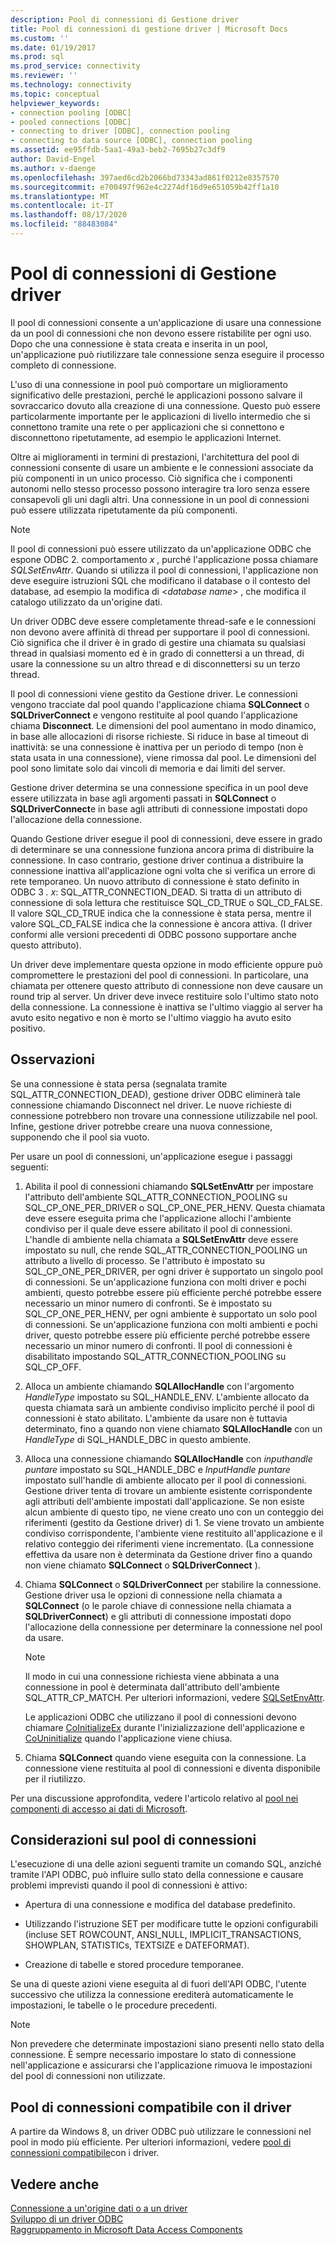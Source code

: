 ```yaml
---
description: Pool di connessioni di Gestione driver
title: Pool di connessioni di gestione driver | Microsoft Docs
ms.custom: ''
ms.date: 01/19/2017
ms.prod: sql
ms.prod_service: connectivity
ms.reviewer: ''
ms.technology: connectivity
ms.topic: conceptual
helpviewer_keywords:
- connection pooling [ODBC]
- pooled connections [ODBC]
- connecting to driver [ODBC], connection pooling
- connecting to data source [ODBC], connection pooling
ms.assetid: ee95ffdb-5aa1-49a3-beb2-7695b27c3df9
author: David-Engel
ms.author: v-daenge
ms.openlocfilehash: 397aed6cd2b2066bd73343ad861f0212e8357570
ms.sourcegitcommit: e700497f962e4c2274df16d9e651059b42ff1a10
ms.translationtype: MT
ms.contentlocale: it-IT
ms.lasthandoff: 08/17/2020
ms.locfileid: "88483084"
---
```

# <a name="driver-manager-connection-pooling"></a>Pool di connessioni di Gestione driver
Il pool di connessioni consente a un'applicazione di usare una connessione da un pool di connessioni che non devono essere ristabilite per ogni uso. Dopo che una connessione è stata creata e inserita in un pool, un'applicazione può riutilizzare tale connessione senza eseguire il processo completo di connessione.  
  
 L'uso di una connessione in pool può comportare un miglioramento significativo delle prestazioni, perché le applicazioni possono salvare il sovraccarico dovuto alla creazione di una connessione. Questo può essere particolarmente importante per le applicazioni di livello intermedio che si connettono tramite una rete o per applicazioni che si connettono e disconnettono ripetutamente, ad esempio le applicazioni Internet.  
  
 Oltre ai miglioramenti in termini di prestazioni, l'architettura del pool di connessioni consente di usare un ambiente e le connessioni associate da più componenti in un unico processo. Ciò significa che i componenti autonomi nello stesso processo possono interagire tra loro senza essere consapevoli gli uni dagli altri. Una connessione in un pool di connessioni può essere utilizzata ripetutamente da più componenti.  
  
> [!NOTE]
>  Il pool di connessioni può essere utilizzato da un'applicazione ODBC che espone ODBC 2. comportamento *x* , purché l'applicazione possa chiamare *SQLSetEnvAttr*. Quando si utilizza il pool di connessioni, l'applicazione non deve eseguire istruzioni SQL che modificano il database o il contesto del database, ad esempio la modifica di \<*database name*> , che modifica il catalogo utilizzato da un'origine dati.  


 Un driver ODBC deve essere completamente thread-safe e le connessioni non devono avere affinità di thread per supportare il pool di connessioni. Ciò significa che il driver è in grado di gestire una chiamata su qualsiasi thread in qualsiasi momento ed è in grado di connettersi a un thread, di usare la connessione su un altro thread e di disconnettersi su un terzo thread.  
  
 Il pool di connessioni viene gestito da Gestione driver. Le connessioni vengono tracciate dal pool quando l'applicazione chiama **SQLConnect** o **SQLDriverConnect** e vengono restituite al pool quando l'applicazione chiama **Disconnect**. Le dimensioni del pool aumentano in modo dinamico, in base alle allocazioni di risorse richieste. Si riduce in base al timeout di inattività: se una connessione è inattiva per un periodo di tempo (non è stata usata in una connessione), viene rimossa dal pool. Le dimensioni del pool sono limitate solo dai vincoli di memoria e dai limiti del server.  
  
 Gestione driver determina se una connessione specifica in un pool deve essere utilizzata in base agli argomenti passati in **SQLConnect** o **SQLDriverConnect**e in base agli attributi di connessione impostati dopo l'allocazione della connessione.  
  
 Quando Gestione driver esegue il pool di connessioni, deve essere in grado di determinare se una connessione funziona ancora prima di distribuire la connessione. In caso contrario, gestione driver continua a distribuire la connessione inattiva all'applicazione ogni volta che si verifica un errore di rete temporaneo. Un nuovo attributo di connessione è stato definito in ODBC 3 *. x*: SQL_ATTR_CONNECTION_DEAD. Si tratta di un attributo di connessione di sola lettura che restituisce SQL_CD_TRUE o SQL_CD_FALSE. Il valore SQL_CD_TRUE indica che la connessione è stata persa, mentre il valore SQL_CD_FALSE indica che la connessione è ancora attiva. (I driver conformi alle versioni precedenti di ODBC possono supportare anche questo attributo).  
  
 Un driver deve implementare questa opzione in modo efficiente oppure può compromettere le prestazioni del pool di connessioni. In particolare, una chiamata per ottenere questo attributo di connessione non deve causare un round trip al server. Un driver deve invece restituire solo l'ultimo stato noto della connessione. La connessione è inattiva se l'ultimo viaggio al server ha avuto esito negativo e non è morto se l'ultimo viaggio ha avuto esito positivo.  
  
## <a name="remarks"></a>Osservazioni  
 Se una connessione è stata persa (segnalata tramite SQL_ATTR_CONNECTION_DEAD), gestione driver ODBC eliminerà tale connessione chiamando Disconnect nel driver. Le nuove richieste di connessione potrebbero non trovare una connessione utilizzabile nel pool. Infine, gestione driver potrebbe creare una nuova connessione, supponendo che il pool sia vuoto.  
  
 Per usare un pool di connessioni, un'applicazione esegue i passaggi seguenti:  
  
1.  Abilita il pool di connessioni chiamando **SQLSetEnvAttr** per impostare l'attributo dell'ambiente SQL_ATTR_CONNECTION_POOLING su SQL_CP_ONE_PER_DRIVER o SQL_CP_ONE_PER_HENV. Questa chiamata deve essere eseguita prima che l'applicazione allochi l'ambiente condiviso per il quale deve essere abilitato il pool di connessioni. L'handle di ambiente nella chiamata a **SQLSetEnvAttr** deve essere impostato su null, che rende SQL_ATTR_CONNECTION_POOLING un attributo a livello di processo. Se l'attributo è impostato su SQL_CP_ONE_PER_DRIVER, per ogni driver è supportato un singolo pool di connessioni. Se un'applicazione funziona con molti driver e pochi ambienti, questo potrebbe essere più efficiente perché potrebbe essere necessario un minor numero di confronti. Se è impostato su SQL_CP_ONE_PER_HENV, per ogni ambiente è supportato un solo pool di connessioni. Se un'applicazione funziona con molti ambienti e pochi driver, questo potrebbe essere più efficiente perché potrebbe essere necessario un minor numero di confronti. Il pool di connessioni è disabilitato impostando SQL_ATTR_CONNECTION_POOLING su SQL_CP_OFF.  
  
2.  Alloca un ambiente chiamando **SQLAllocHandle** con l'argomento *HandleType* impostato su SQL_HANDLE_ENV. L'ambiente allocato da questa chiamata sarà un ambiente condiviso implicito perché il pool di connessioni è stato abilitato. L'ambiente da usare non è tuttavia determinato, fino a quando non viene chiamato **SQLAllocHandle** con un *HandleType* di SQL_HANDLE_DBC in questo ambiente.  
  
3.  Alloca una connessione chiamando **SQLAllocHandle** con *inputhandle puntare* impostato su SQL_HANDLE_DBC e *InputHandle puntare* impostato sull'handle di ambiente allocato per il pool di connessioni. Gestione driver tenta di trovare un ambiente esistente corrispondente agli attributi dell'ambiente impostati dall'applicazione. Se non esiste alcun ambiente di questo tipo, ne viene creato uno con un conteggio dei riferimenti (gestito da Gestione driver) di 1. Se viene trovato un ambiente condiviso corrispondente, l'ambiente viene restituito all'applicazione e il relativo conteggio dei riferimenti viene incrementato. (La connessione effettiva da usare non è determinata da Gestione driver fino a quando non viene chiamato **SQLConnect** o **SQLDriverConnect** ).  
  
4.  Chiama **SQLConnect** o **SQLDriverConnect** per stabilire la connessione. Gestione driver usa le opzioni di connessione nella chiamata a **SQLConnect** (o le parole chiave di connessione nella chiamata a **SQLDriverConnect**) e gli attributi di connessione impostati dopo l'allocazione della connessione per determinare la connessione nel pool da usare.  
  
    > [!NOTE]  
    >  Il modo in cui una connessione richiesta viene abbinata a una connessione in pool è determinata dall'attributo dell'ambiente SQL_ATTR_CP_MATCH. Per ulteriori informazioni, vedere [SQLSetEnvAttr](../../../odbc/reference/syntax/sqlsetenvattr-function.md).  
  
     Le applicazioni ODBC che utilizzano il pool di connessioni devono chiamare [CoInitializeEx](https://go.microsoft.com/fwlink/?LinkID=116307) durante l'inizializzazione dell'applicazione e [CoUninitialize](https://go.microsoft.com/fwlink/?LinkId=116310) quando l'applicazione viene chiusa.  
  
5.  Chiama **SQLConnect** quando viene eseguita con la connessione. La connessione viene restituita al pool di connessioni e diventa disponibile per il riutilizzo.  
  
 Per una discussione approfondita, vedere l'articolo relativo al [pool nei componenti di accesso ai dati di Microsoft](https://go.microsoft.com/fwlink/?LinkId=120776).  
  
## <a name="connection-pooling-considerations"></a>Considerazioni sul pool di connessioni  
 L'esecuzione di una delle azioni seguenti tramite un comando SQL, anziché tramite l'API ODBC, può influire sullo stato della connessione e causare problemi imprevisti quando il pool di connessioni è attivo:  
  
-   Apertura di una connessione e modifica del database predefinito.  
  
-   Utilizzando l'istruzione SET per modificare tutte le opzioni configurabili (incluse SET ROWCOUNT, ANSI_NULL, IMPLICIT_TRANSACTIONS, SHOWPLAN, STATISTICs, TEXTSIZE e DATEFORMAT).  
  
-   Creazione di tabelle e stored procedure temporanee.  
  
 Se una di queste azioni viene eseguita al di fuori dell'API ODBC, l'utente successivo che utilizza la connessione erediterà automaticamente le impostazioni, le tabelle o le procedure precedenti.  
  
> [!NOTE]  
>  Non prevedere che determinate impostazioni siano presenti nello stato della connessione. È sempre necessario impostare lo stato di connessione nell'applicazione e assicurarsi che l'applicazione rimuova le impostazioni del pool di connessioni non utilizzate.  
  
## <a name="driver-aware-connection-pooling"></a>Pool di connessioni compatibile con il driver  
 A partire da Windows 8, un driver ODBC può utilizzare le connessioni nel pool in modo più efficiente. Per ulteriori informazioni, vedere [pool di connessioni compatibile](../../../odbc/reference/develop-app/driver-aware-connection-pooling.md)con i driver.  
  
## <a name="see-also"></a>Vedere anche  
 [Connessione a un'origine dati o a un driver](../../../odbc/reference/develop-app/connecting-to-a-data-source-or-driver.md)   
 [Sviluppo di un driver ODBC](../../../odbc/reference/develop-driver/developing-an-odbc-driver.md)   
 [Raggruppamento in Microsoft Data Access Components](https://go.microsoft.com/fwlink/?LinkId=120776)
